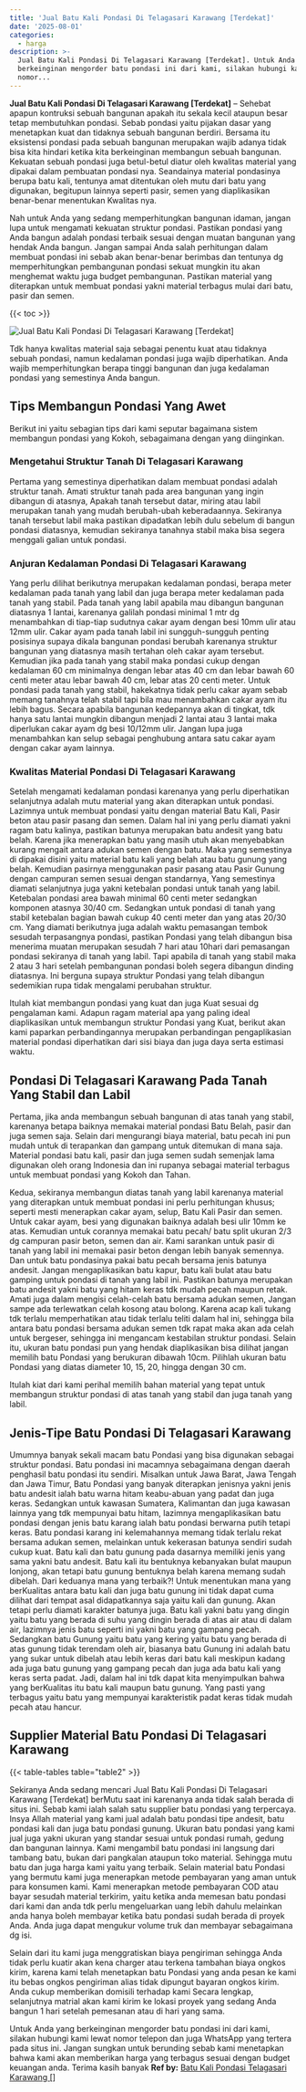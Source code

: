 ```yaml
---
title: 'Jual Batu Kali Pondasi Di Telagasari Karawang [Terdekat]'
date: '2025-08-01'
categories:
  - harga
description: >-
  Jual Batu Kali Pondasi Di Telagasari Karawang [Terdekat]. Untuk Anda yang
  berkeinginan mengorder batu pondasi ini dari kami, silakan hubungi kami lewat
  nomor...
---
```


**Jual Batu Kali Pondasi Di Telagasari Karawang \[Terdekat\]** – Sehebat apapun kontruksi sebuah bangunan apakah itu sekala kecil ataupun besar tetap membutuhkan pondasi. Sebab pondasi yaitu pijakan dasar yang menetapkan kuat dan tidaknya sebuah bangunan berdiri. Bersama itu eksistensi pondasi pada sebuah bangunan merupakan wajib adanya tidak bisa kita hindari ketika kita berkeinginan membangun sebuah bangunan. Kekuatan sebuah pondasi juga betul-betul diatur oleh kwalitas material yang dipakai dalam pembuatan pondasi nya. Seandainya material pondasinya berupa batu kali, tentunya amat ditentukan oleh mutu dari batu yang digunakan, begitupun lainnya seperti pasir, semen yang diaplikasikan benar-benar menentukan Kwalitas nya.

Nah untuk Anda yang sedang memperhitungkan bangunan idaman, jangan lupa untuk mengamati kekuatan struktur pondasi. Pastikan pondasi yang Anda bangun adalah pondasi terbaik sesuai dengan muatan bangunan yang hendak Anda bangun. Jangan sampai Anda salah perhitungan dalam membuat pondasi ini sebab akan benar-benar berimbas dan tentunya dg memperhitungkan pembangunan pondasi sekuat mungkin itu akan menghemat waktu juga budget pembangunan. Pastikan material yang diterapkan untuk membuat pondasi yakni material terbagus mulai dari batu, pasir dan semen.

{{< toc >}}

![Jual Batu Kali Pondasi Di Telagasari Karawang [Terdekat]](/images/jual-batu-kali-01.png)

Tdk hanya kwalitas material saja sebagai penentu kuat atau tidaknya sebuah pondasi, namun kedalaman pondasi juga wajib diperhatikan. Anda wajib memperhitungkan berapa tinggi bangunan dan juga kedalaman pondasi yang semestinya Anda bangun.

## Tips Membangun Pondasi Yang Awet

Berikut ini yaitu sebagian tips dari kami seputar bagaimana sistem membangun pondasi yang Kokoh, sebagaimana dengan yang diinginkan.

### Mengetahui Struktur Tanah Di Telagasari Karawang

Pertama yang semestinya diperhatikan dalam membuat pondasi adalah struktur tanah. Amati struktur tanah pada area bangunan yang ingin dibangun di atasnya, Apakah tanah tersebut datar, miring atau labil merupakan tanah yang mudah berubah-ubah keberadaannya. Sekiranya tanah tersebut labil maka pastikan dipadatkan lebih dulu sebelum di bangun pondasi diatasnya, kemudian sekiranya tanahnya stabil maka bisa segera menggali galian untuk pondasi.

### Anjuran Kedalaman Pondasi Di Telagasari Karawang

Yang perlu dilihat berikutnya merupakan kedalaman pondasi, berapa meter kedalaman pada tanah yang labil dan juga berapa meter kedalaman pada tanah yang stabil. Pada tanah yang labil apabila mau dibangun bangunan diatasnya 1 lantai, karenanya galilah pondasi minimal 1 mtr dg menambahkan di tiap-tiap sudutnya cakar ayam dengan besi 10mm ulir atau 12mm ulir. Cakar ayam pada tanah labil ini sungguh-sungguh penting posisinya supaya dikala bangunan pondasi berubah karenanya struktur bangunan yang diatasnya masih tertahan oleh cakar ayam tersebut. Kemudian jika pada tanah yang stabil maka pondasi cukup dengan kedalaman 60 cm minimalnya dengan lebar atas 40 cm dan lebar bawah 60 centi meter atau lebar bawah 40 cm, lebar atas 20 centi meter. Untuk pondasi pada tanah yang stabil, hakekatnya tidak perlu cakar ayam sebab memang tanahnya telah stabil tapi bila mau menambahkan cakar ayam itu lebih bagus. Secara apabila bangunan kedepannya akan di tingkat, tdk hanya satu lantai mungkin dibangun menjadi 2 lantai atau 3 lantai maka diperlukan cakar ayam dg besi 10/12mm ulir. Jangan lupa juga menambahkan kan selup sebagai penghubung antara satu cakar ayam dengan cakar ayam lainnya.

### Kwalitas Material Pondasi Di Telagasari Karawang

Setelah mengamati kedalaman pondasi karenanya yang perlu diperhatikan selanjutnya adalah mutu material yang akan diterapkan untuk pondasi. Lazimnya untuk membuat pondasi yaitu dengan material Batu Kali, Pasir beton atau pasir pasang dan semen. Dalam hal ini yang perlu diamati yakni ragam batu kalinya, pastikan batunya merupakan batu andesit yang batu belah. Karena jika menerapkan batu yang masih utuh akan menyebabkan kurang mengait antara adukan semen dengan batu. Maka yang semestinya di dipakai disini yaitu material batu kali yang belah atau batu gunung yang belah. Kemudian pasirnya menggunakan pasir pasang atau Pasir Gunung dengan campuran semen sesuai dengan standarnya, Yang semestinya diamati selanjutnya juga yakni ketebalan pondasi untuk tanah yang labil. Ketebalan pondasi area bawah minimal 60 centi meter sedangkan komponen atasnya 30/40 cm. Sedangkan untuk pondasi di tanah yang stabil ketebalan bagian bawah cukup 40 centi meter dan yang atas 20/30 cm. Yang diamati berikutnya juga adalah waktu pemasangan tembok sesudah terpasangnya pondasi, pastikan Pondasi yang telah dibangun bisa menerima muatan merupakan sesudah 7 hari atau 10hari dari pemasangan pondasi sekiranya di tanah yang labil. Tapi apabila di tanah yang stabil maka 2 atau 3 hari setelah pembangunan pondasi boleh segera dibangun dinding diatasnya. Ini berguna supaya struktur Pondasi yang telah dibangun sedemikian rupa tidak mengalami perubahan struktur.

Itulah kiat membangun pondasi yang kuat dan juga Kuat sesuai dg pengalaman kami. Adapun ragam material apa yang paling ideal diaplikasikan untuk membangun struktur Pondasi yang Kuat, berikut akan kami paparkan perbandingannya merupakan perbandingan pengaplikasian material pondasi diperhatikan dari sisi biaya dan juga daya serta estimasi waktu.

## Pondasi Di Telagasari Karawang Pada Tanah Yang Stabil dan Labil

Pertama, jika anda membangun sebuah bangunan di atas tanah yang stabil, karenanya betapa baiknya memakai material pondasi Batu Belah, pasir dan juga semen saja. Selain dari mengurangi biaya material, batu pecah ini pun mudah untuk di terapankan dan gampang untuk ditemukan di mana saja. Material pondasi batu kali, pasir dan juga semen sudah semenjak lama digunakan oleh orang Indonesia dan ini rupanya sebagai material terbagus untuk membuat pondasi yang Kokoh dan Tahan.

Kedua, sekiranya membangun diatas tanah yang labil karenanya material yang diterapkan untuk membuat pondasi ini perlu perhitungan khusus; seperti mesti menerapkan cakar ayam, selup, Batu Kali Pasir dan semen. Untuk cakar ayam, besi yang digunakan baiknya adalah besi ulir 10mm ke atas. Kemudian untuk corannya memakai batu pecah/ batu split ukuran 2/3 dg campuran pasir beton, semen dan air. Kami sarankan untuk pasir di tanah yang labil ini memakai pasir beton dengan lebih banyak semennya. Dan untuk batu pondasinya pakai batu pecah bersama jenis batunya andesit. Jangan mengaplikasikan batu kapur, batu kali bulat atau batu gamping untuk pondasi di tanah yang labil ini. Pastikan batunya merupakan batu andesit yakni batu yang hitam keras tdk mudah pecah maupun retak. Amati juga dalam mengisi celah-celah batu bersama adukan semen, Jangan sampe ada terlewatkan celah kosong atau bolong. Karena acap kali tukang tdk terlalu memperhatikan atau tidak terlalu teliti dalam hal ini, sehingga bila antara batu pondasi bersama adukan semen tdk rapat maka akan ada celah untuk bergeser, sehingga ini mengancam kestabilan struktur pondasi. Selain itu, ukuran batu pondasi pun yang hendak diaplikasikan bisa dilihat jangan memilih batu Pondasi yang berukuran dibawah 10cm. Pilihlah ukuran batu Pondasi yang diatas diameter 10, 15, 20, hingga dengan 30 cm.

Itulah kiat dari kami perihal memilih bahan material yang tepat untuk membangun struktur pondasi di atas tanah yang stabil dan juga tanah yang labil.

## Jenis-Tipe Batu Pondasi Di Telagasari Karawang

Umumnya banyak sekali macam batu Pondasi yang bisa digunakan sebagai struktur pondasi. Batu pondasi ini macamnya sebagaimana dengan daerah penghasil batu pondasi itu sendiri. Misalkan untuk Jawa Barat, Jawa Tengah dan Jawa Timur, Batu Pondasi yang banyak diterapkan jenisnya yakni jenis batu andesit ialah batu warna hitam keabu-abuan yang padat dan juga keras. Sedangkan untuk kawasan Sumatera, Kalimantan dan juga kawasan lainnya yang tdk mempunyai batu hitam, lazimnya mengaplikasikan batu pondasi dengan jenis batu karang ialah batu pondasi berwarna putih tetapi keras. Batu pondasi karang ini kelemahannya memang tidak terlalu rekat bersama adukan semen, melainkan untuk kekerasan batunya sendiri sudah cukup kuat. Batu kali dan batu gunung pada dasarnya memiliki jenis yang sama yakni batu andesit. Batu kali itu bentuknya kebanyakan bulat maupun lonjong, akan tetapi batu gunung bentuknya belah karena memang sudah dibelah. Dari keduanya mana yang terbaik?! Untuk menentukan mana yang berKualitas antara batu kali dan juga batu gunung ini tidak dapat cuma dilihat dari tempat asal didapatkannya saja yaitu kali dan gunung. Akan tetapi perlu diamati karakter batunya juga. Batu kali yakni batu yang dingin yaitu batu yang berada di suhu yang dingin berada di atas air atau di dalam air, lazimnya jenis batu seperti ini yakni batu yang gampang pecah. Sedangkan batu Gunung yaitu batu yang kering yaitu batu yang berada di atas gunung tidak terendam oleh air, biasanya batu Gunung ini adalah batu yang sukar untuk dibelah atau lebih keras dari batu kali meskipun kadang ada juga batu gunung yang gampang pecah dan juga ada batu kali yang keras serta padat. Jadi, dalam hal ini tdk dapat kita menyimpulkan bahwa yang berKualitas itu batu kali maupun batu gunung. Yang pasti yang terbagus yaitu batu yang mempunyai karakteristik padat keras tidak mudah pecah atau hancur.

## Supplier Material Batu Pondasi Di Telagasari Karawang

{{< table-tables table="table2" >}}

Sekiranya Anda sedang mencari Jual Batu Kali Pondasi Di Telagasari Karawang \[Terdekat\] berMutu saat ini karenanya anda tidak salah berada di situs ini. Sebab kami ialah salah satu supplier batu pondasi yang terpercaya. Insya Allah material yang kami jual adalah batu pondasi tipe andesit, batu pondasi kali dan juga batu pondasi gunung. Ukuran batu pondasi yang kami jual juga yakni ukuran yang standar sesuai untuk pondasi rumah, gedung dan bangunan lainnya. Kami mengambil batu pondasi ini langsung dari tambang batu, bukan dari pangkalan ataupun toko material. Sehingga mutu batu dan juga harga kami yaitu yang terbaik. Selain material batu Pondasi yang bermutu kami juga menerapkan metode pembayaran yang aman untuk para konsumen kami. Kami menerapkan metode pembayaran COD atau bayar sesudah material terkirim, yaitu ketika anda memesan batu pondasi dari kami dan anda tdk perlu mengeluarkan uang lebih dahulu melainkan anda hanya boleh membayar ketika batu pondasi sudah berada di proyek Anda. Anda juga dapat mengukur volume truk dan membayar sebagaimana dg isi.

Selain dari itu kami juga menggratiskan biaya pengiriman sehingga Anda tidak perlu kuatir akan kena charger atau terkena tambahan biaya ongkos kirim, karena kami telah menetapkan batu Pondasi yang anda pesan ke kami itu bebas ongkos pengiriman alias tidak dipungut bayaran ongkos kirim. Anda cukup memberikan domisili terhadap kami Secara lengkap, selanjutnya matrial akan kami kirim ke lokasi proyek yang sedang Anda bangun 1 hari setelah pemesanan atau di hari yang sama.

Untuk Anda yang berkeinginan mengorder batu pondasi ini dari kami, silakan hubungi kami lewat nomor telepon dan juga WhatsApp yang tertera pada situs ini. Jangan sungkan untuk berunding sebab kami menetapkan bahwa kami akan memberikan harga yang terbagus sesuai dengan budget keuangan anda. Terima kasih banyak
**Ref by:** [Batu Kali Pondasi Telagasari Karawang []](https://id.wikipedia.org/wiki/Batu)
